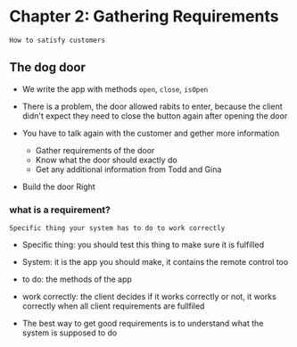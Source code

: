 # Chapter 2: Gathering Requirements

```
How to satisfy customers
```

## The dog door

- We write the app with methods `open`, `close`, `isOpen`
- There is a problem, the door allowed rabits to enter, because the client didn't expect they need to close the button again after opening the door

- You have to talk again with the customer and gether more information
  - Gather requirements of the door
  - Know what the door should exactly do
  - Get any additional information from Todd and Gina

- Build the door Right

### what is a requirement?

```
Specific thing your system has to do to work correctly
```

- Specific thing: you should test this thing to make sure it is fulfilled
- System: it is the app you should make, it contains the remote control too
- to do: the methods of the app
- work correctly: the client decides if it works correctly or not, it works correctly when all client requirements are fullfiled

- The best way to get good requirements is to understand what the system is supposed to do

